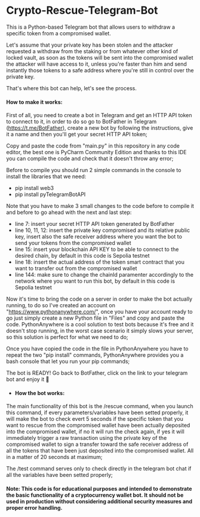 # Crypto-Rescue-Telegram-Bot

This is a Python-based Telegram bot that allows users to withdraw a specific token from a compromised wallet.

Let's assume that your private key has been stolen and the attacker requested a withdraw from the staking or from whatever other kind of locked vault, as soon as the tokens will be sent into the compromised wallet the attacker will have access to it, unless you're faster than him and send instantly those tokens to a safe address where you're still in control over the private key.

That's where this bot can help, let's see the process.

#### How to make it works:

First of all, you need to create a bot in Telegram and get an HTTP API token to connect to it, in order to do so go to BotFather in Telegram (https://t.me/BotFather), create a new bot by following the instructions, give it a name and then you'll get your secret HTTP API token;

Copy and paste the code from "main.py" in this repository in any code editor, the best one is PyCharm Community Edition and thanks to this IDE you can compile the code and check that it doesn't throw any error;

Before to compile you should run 2 simple commands in the console to install the libraries that we need:
* pip install web3
* pip install pyTelegramBotAPI

Note that you have to make 3 small changes to the code before to compile it and before to go ahead with the next and last step:
* line 7: insert your secret HTTP API token generated by BotFather
* line 10, 11, 12: insert the private key compromised and its relative public key, insert also the safe receiver address where you want the bot to send your tokens from the compromised wallet
* line 15: insert your blockchain API KEY to be able to connect to the desired chain, by default in this code is Sepolia testnet
* line 18: insert the actual address of the token smart contract that you want to transfer out from the compromised wallet
* line 144: make sure to change the chainId paramenter accordingly to the network where you want to run this bot, by default in this code is Sepolia testnet

Now it's time to bring the code on a server in order to make the bot actually running, to do so I've created an account on "https://www.pythonanywhere.com/", once you have your account ready to go just simply create a new Python file in "Files" and copy and paste the code. PythonAnywhere is a cool solution to test bots because it's free and it doesn't stop running, in the worst case scenario it simply slows your server, so this solution is perfect for what we need to do;

Once you have copied the code in the file in PythonAnywhere you have to repeat the two "pip install" commands, PythonAnywhere provides you a bash console that let you run your pip commands;

The bot is READY! Go back to BotFather, click on the link to your telegram bot and enjoy it 🤖

* #### How the bot works:

The main functionality of this bot is the /rescue command, when you launch this command, if every parameters/variables have been setted properly, it will make the bot to check evert 5 seconds if the specific token that you want to rescue from the compromised wallet have been actually deposited into the compromised wallet, if no it will run the check again, if yes it will immediately trigger a raw transaction using the private key of the compromised wallet to sign a transfer toward the safe receiver address of all the tokens that have been just deposited into the compromised wallet. All in a matter of 20 seconds at maximum;

The /test command serves only to check directly in the telegram bot chat if all the variables have been setted properly;

#### Note: This code is for educational purposes and intended to demonstrate the basic functionality of a cryptocurrency wallet bot. It should not be used in production without considering additional security measures and proper error handling.
